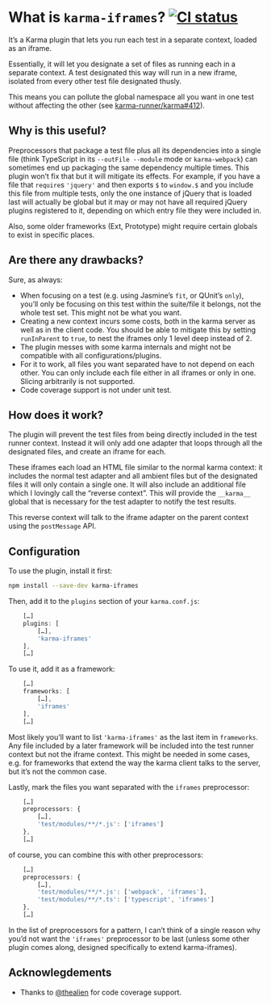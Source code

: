 # What is `karma-iframes`? [![CI status](https://api.travis-ci.org/sabberworm/karma-iframes.svg?branch=master)](https://travis-ci.org/sabberworm/karma-iframes)

It’s a Karma plugin that lets you run each test in a separate context, loaded as an iframe.

Essentially, it will let you designate a set of files as running each in a separate context. A test designated this way will run in a new iframe, isolated from every other test file designated thusly.

This means you can pollute the global namespace all you want in one test without affecting the other (see [karma-runner/karma#412](https://github.com/karma-runner/karma/issues/412)).

## Why is this useful?

Preprocessors that package a test file plus all its dependencies into a single file (think TypeScript in its `--outFile --module` mode or `karma-webpack`) can sometimes end up packaging the same dependency multiple times. This plugin won’t fix that but it will mitigate its effects. For example, if you have a file that `require`s `'jquery'` and then exports `$` to `window.$` and you include this file from multiple tests, only the one instance of jQuery that is loaded last will actually be global but it may or may not have all required jQuery plugins registered to it, depending on which entry file they were included in.

Also, some older frameworks (Ext, Prototype) might require certain globals to exist in specific places.

## Are there any drawbacks?

Sure, as always:

* When focusing on a test (e.g. using Jasmine’s `fit`, or QUnit’s `only`), you’ll only be focusing on this test within the suite/file it belongs, not the whole test set. This might not be what you want.
* Creating a new context incurs some costs, both in the karma server as well as in the client code. You should be able to mitigate this by setting `runInParent` to `true`, to nest the iframes only 1 level deep instead of 2.
* The plugin messes with some karma internals and might not be compatible with all configurations/plugins.
* For it to work, all files you want separated have to not depend on each other. You can only include each file either in all iframes or only in one. Slicing arbitrarily is not supported.
* Code coverage support is not under unit test.

## How does it work?

The plugin will prevent the test files from being directly included in the test runner context. Instead it will only add one adapter that loops through all the designated files, and create an iframe for each.

These iframes each load an HTML file similar to the normal karma context: it includes the normal test adapter and all ambient files but of the designated files it will only contain a single one. It will also include an additional file which I lovingly call the “reverse context”. This will provide the `__karma__` global that is necessary for the test adapter to notify the test results.

This reverse context will talk to the iframe adapter on the parent context using the `postMessage` API.

## Configuration

To use the plugin, install it first:

```bash
npm install --save-dev karma-iframes
```

Then, add it to the `plugins` section of your `karma.conf.js`:

```javascript
	[…]
	plugins: [
		[…],
		'karma-iframes'
	],
	[…]
```

To use it, add it as a framework:

```javascript
	[…]
	frameworks: [
		[…],
		'iframes'
	],
	[…]
```

Most likely you’ll want to list `'karma-iframes'` as the last item in `frameworks`.
Any file included by a later framework will be included into the test runner context but not the iframe context. This might be needed in some cases, e.g. for frameworks that extend the way the karma client talks to the server, but it’s not the common case.

Lastly, mark the files you want separated with the `iframes` preprocessor:

```javascript
	[…]
	preprocessors: {
		[…],
		'test/modules/**/*.js': ['iframes']
	},
	[…]
```

of course, you can combine this with other preprocessors:

```javascript
	[…]
	preprocessors: {
		[…],
		'test/modules/**/*.js': ['webpack', 'iframes'],
		'test/modules/**/*.ts': ['typescript', 'iframes']
	},
	[…]
```

In the list of preprocessors for a pattern, I can’t think of a single reason why you’d not want the `'iframes'` preprocessor to be last (unless some other plugin comes along, designed specifically to extend karma-iframes).

## Acknowlegdements

* Thanks to [@thealien](https://github.com/thealien) for code coverage support.

